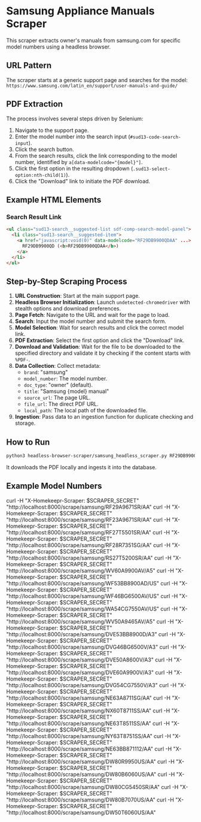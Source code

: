 # Samsung Appliance Manuals Scraper

This scraper extracts owner's manuals from samsung.com for specific model numbers using a headless browser.

## URL Pattern
The scraper starts at a generic support page and searches for the model:
`https://www.samsung.com/latin_en/support/user-manuals-and-guide/`

## PDF Extraction
The process involves several steps driven by Selenium:
1.  Navigate to the support page.
2.  Enter the model number into the search input (`#sud13-code-search-input`).
3.  Click the search button.
4.  From the search results, click the link corresponding to the model number, identified by `a[data-modelcode="{model}"]`.
5.  Click the first option in the resulting dropdown (`.sud13-select-option:nth-child(1)`).
6.  Click the "Download" link to initiate the PDF download.

## Example HTML Elements
### Search Result Link
```html
<ul class="sud13-search__suggested-list sdf-comp-search-model-panel">
  <li class="sud13-search__suggested-item">
    <a href="javascript:void(0)" data-modelcode="RF29DB9900QDAA" ...>
      RF29DB9900QD (<b>RF29DB9900QDAA</b>)
    </a>
  </li>
</ul>
```

## Step-by-Step Scraping Process

1.  **URL Construction**: Start at the main support page.
2.  **Headless Browser Initialization**: Launch `undetected-chromedriver` with stealth options and download preferences.
3.  **Page Fetch**: Navigate to the URL and wait for the page to load.
4.  **Search**: Input the model number and submit the search form.
5.  **Model Selection**: Wait for search results and click the correct model link.
6.  **PDF Extraction**: Select the first option and click the "Download" link.
7.  **Download and Validation**: Wait for the file to be downloaded to the specified directory and validate it by checking if the content starts with `%PDF-`.
8.  **Data Collection**: Collect metadata:
    *   `brand`: "samsung"
    *   `model_number`: The model number.
    *   `doc_type`: "owner" (default).
    *   `title`: "Samsung {model} manual"
    *   `source_url`: The page URL.
    *   `file_url`: The direct PDF URL.
    *   `local_path`: The local path of the downloaded file.
9.  **Ingestion**: Pass data to an ingestion function for duplicate checking and storage.

## How to Run

```bash
python3 headless-browser-scraper/samsung_headless_scraper.py RF29DB9900QDAA
```

It downloads the PDF locally and ingests it into the database.

## Example Model Numbers

curl -H "X-Homekeepr-Scraper: $SCRAPER_SECRET" "http://localhost:8000/scrape/samsung/RF29A9671SR/AA"
curl -H "X-Homekeepr-Scraper: $SCRAPER_SECRET" "http://localhost:8000/scrape/samsung/RF23A9671SR/AA"
curl -H "X-Homekeepr-Scraper: $SCRAPER_SECRET" "http://localhost:8000/scrape/samsung/RF27T5501SR/AA"
curl -H "X-Homekeepr-Scraper: $SCRAPER_SECRET" "http://localhost:8000/scrape/samsung/RF28R7351SG/AA"
curl -H "X-Homekeepr-Scraper: $SCRAPER_SECRET" "http://localhost:8000/scrape/samsung/RS27T5200SR/AA"
curl -H "X-Homekeepr-Scraper: $SCRAPER_SECRET" "http://localhost:8000/scrape/samsung/WV60A9900AV/A5"
curl -H "X-Homekeepr-Scraper: $SCRAPER_SECRET" "http://localhost:8000/scrape/samsung/WF53BB8900AD/US"
curl -H "X-Homekeepr-Scraper: $SCRAPER_SECRET" "http://localhost:8000/scrape/samsung/WF46BG6500AV/US"
curl -H "X-Homekeepr-Scraper: $SCRAPER_SECRET" "http://localhost:8000/scrape/samsung/WA54CG7550AV/US"
curl -H "X-Homekeepr-Scraper: $SCRAPER_SECRET" "http://localhost:8000/scrape/samsung/WV50A9465AV/A5"
curl -H "X-Homekeepr-Scraper: $SCRAPER_SECRET" "http://localhost:8000/scrape/samsung/DVE53BB8900D/A3"
curl -H "X-Homekeepr-Scraper: $SCRAPER_SECRET" "http://localhost:8000/scrape/samsung/DVG46BG6500V/A3"
curl -H "X-Homekeepr-Scraper: $SCRAPER_SECRET" "http://localhost:8000/scrape/samsung/DVE50A8600V/A3"
curl -H "X-Homekeepr-Scraper: $SCRAPER_SECRET" "http://localhost:8000/scrape/samsung/DVE60A9900V/A3"
curl -H "X-Homekeepr-Scraper: $SCRAPER_SECRET" "http://localhost:8000/scrape/samsung/DVG54CG7550V/A3"
curl -H "X-Homekeepr-Scraper: $SCRAPER_SECRET" "http://localhost:8000/scrape/samsung/NE63A8711SG/AA"
curl -H "X-Homekeepr-Scraper: $SCRAPER_SECRET" "http://localhost:8000/scrape/samsung/NX60T8711SS/AA"
curl -H "X-Homekeepr-Scraper: $SCRAPER_SECRET" "http://localhost:8000/scrape/samsung/NE63T8511SS/AA"
curl -H "X-Homekeepr-Scraper: $SCRAPER_SECRET" "http://localhost:8000/scrape/samsung/NY63T8751SS/AA"
curl -H "X-Homekeepr-Scraper: $SCRAPER_SECRET" "http://localhost:8000/scrape/samsung/NE63BB871112/AA"
curl -H "X-Homekeepr-Scraper: $SCRAPER_SECRET" "http://localhost:8000/scrape/samsung/DW80R9950US/AA"
curl -H "X-Homekeepr-Scraper: $SCRAPER_SECRET" "http://localhost:8000/scrape/samsung/DW80B6060US/AA"
curl -H "X-Homekeepr-Scraper: $SCRAPER_SECRET" "http://localhost:8000/scrape/samsung/DW80CG5450SR/AA"
curl -H "X-Homekeepr-Scraper: $SCRAPER_SECRET" "http://localhost:8000/scrape/samsung/DW80B7070US/AA"
curl -H "X-Homekeepr-Scraper: $SCRAPER_SECRET" "http://localhost:8000/scrape/samsung/DW50T6060US/AA"
